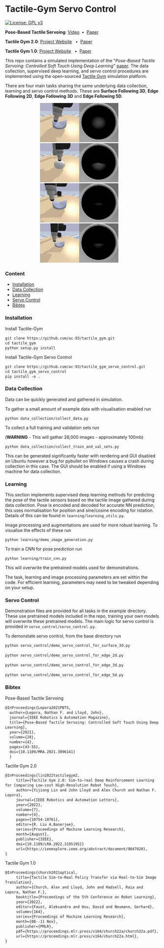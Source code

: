 # Tactile-Gym Servo Control
[![License: GPL v3](https://img.shields.io/badge/License-GPLv3-blue.svg)](LICENSE)


**Pose-Based Tactile Servoing**: [Video](https://www.youtube.com/watch?v=12-DJeRcfn0)&nbsp;&nbsp;•&nbsp;&nbsp;[Paper](https://ieeexplore.ieee.org/document/9502718)

**Tactile Gym 2.0**: [Project Website](https://sites.google.com/my.bristol.ac.uk/tactilegym2/home) &nbsp;&nbsp;•&nbsp;&nbsp;[Paper](https://ieeexplore.ieee.org/abstract/document/9847020)

**Tactile Gym 1.0**: [Project Website](https://sites.google.com/my.bristol.ac.uk/tactile-gym-sim2real/home) &nbsp;&nbsp;•&nbsp;&nbsp;[Paper](http://arxiv.org/abs/2106.08796)

This repo contains a simulated implementation of the "*Pose-Based Tactile Servoing: Controlled Soft Touch Using Deep Learning*" [paper](https://ieeexplore.ieee.org/document/9502718). The data collection, supervised deep learning, and servo control procedures are implemented using the open-sourced [Tactile Gym](https://github.com/ac-93/tactile_gym) simulation platform.

There are four main tasks sharing the same underlying data collection, learning and servo control methods. These are **Surface Following 3D**, **Edge Following 2D**, **Edge Following 3D** and **Edge Following 5D**.

<p align="center">
   <img width="256" src="example_videos/surface_3d_saddle.gif" title="Surface Following 3D."> &nbsp;&nbsp;&nbsp;&nbsp;
  <img width="256" src="example_videos/edge_2d_circle.gif" title="Edge Following 2D."> &nbsp;&nbsp;&nbsp;&nbsp;<br>
  <img width="256" src="example_videos/edge_3d_saddle.gif" title="Edge Following 3D."> &nbsp;&nbsp;&nbsp;&nbsp;
  <img width="256" src="example_videos/edge_5d_saddle.gif" title="Edge Following 5D."> &nbsp;&nbsp;&nbsp;&nbsp;
</p>


### Content ###
- [Installation](#installation)
- [Data Collection](#data-collection)
- [Learning](#learning)
- [Servo Control](#servo-control)
- [Bibtex](#bibtex)


### Installation ###

Install Tactile-Gym
```
git clone https://github.com/ac-93/tactile_gym.git
cd tactile_gym
python setup.py install
```

Install Tactile-Gym Servo Control
```
git clone https://github.com/ac-93/tactile_gym_servo_control.git
cd tactile_gym_servo_control
pip install -e .
```

### Data Collection ###

Data can be quickly generated and gathered in simulation.

To gather a small amount of example data with visualisation enabled run

```
python data_collection/collect_data.py
```

To collect a full training and validation sets run

(**WARNING** - This will gather 28,000 images - approximately 100mb)

```
python data_collection/collect_train_and_val_sets.py
```

This can be generated significantly faster with rendering and GUI disabled on Ubuntu however a bug for pybullet on Windows causes a crash during collection in this case. The GUI should be enabled if using a Windows machine for data collection.

### Learning ###

This section implements supervised deep learning methods for predicting the pose of the tactile sensors based on the tactile image gathered during data collection.  Pose is encoded and decoded for accurate NN prediction, this uses normalisation for position and  sine/cosine encoding for rotation. Details of this can be found in ```learning/learning_utils.py```.

Image processing and augmentations are used for more robust learning. To visualise the effects of these run

```
python learning/demo_image_generation.py
```

To train a CNN for pose prediction run

```
python learning/train_cnn.py
```
This will overwrite the pretrained models used for demonstrations.

The task, learning and image processing parameters are set within the code. For efficient learning, parameters may need to be tweaked depending on your setup.

### Servo Control ###

Demonstration files are provided for all tasks in the example directory. These use pretrained models included in the repo, training your own models will overwrite these pretrained models. The main logic for servo control is provided in ```servo_control/servo_control.py```.

To demonstate servo control, from the base directory run

```
python servo_control/demo_servo_control_for_surface_3d.py

python servo_control/demo_servo_control_for_edge_2d.py

python servo_control/demo_servo_control_for_edge_3d.py

python servo_control/demo_servo_control_for_edge_5d.py
```


### Bibtex ###

Pose-Based Tactile Servoing
```
@InProceedings{Lepora2021PBTS,
  author={Lepora, Nathan F. and Lloyd, John},
  journal={IEEE Robotics & Automation Magazine},
  title={Pose-Based Tactile Servoing: Controlled Soft Touch Using Deep Learning},
  year={2021},
  volume={28},
  number={4},
  pages={43-55},
  doi={10.1109/MRA.2021.3096141}
  }

```
Tactile Gym 2.0
```
@InProceedings{lin2022tactilegym2,
     title={Tactile Gym 2.0: Sim-to-real Deep Reinforcement Learning for Comparing Low-cost High-Resolution Robot Touch},
     author={Yijiong Lin and John Lloyd and Alex Church and Nathan F. Lepora},
     journal={IEEE Robotics and Automation Letters},
     year={2022},
     volume={7},
     number={4},
     pages={10754-10761},
     editor={R. Liu A.Banerjee},
     series={Proceedings of Machine Learning Research},
     month={August},
     publisher={IEEE},
     doi={10.1109/LRA.2022.3195195}}
     url={https://ieeexplore.ieee.org/abstract/document/9847020},
}
```

Tactile Gym 1.0
```
@InProceedings{church2021optical,
     title={Tactile Sim-to-Real Policy Transfer via Real-to-Sim Image Translation},
     author={Church, Alex and Lloyd, John and Hadsell, Raia and Lepora, Nathan F.},
     booktitle={Proceedings of the 5th Conference on Robot Learning},
     year={2022},
     editor={Faust, Aleksandra and Hsu, David and Neumann, Gerhard},
     volume={164},
     series={Proceedings of Machine Learning Research},
     month={08--11 Nov},
     publisher={PMLR},
     pdf={https://proceedings.mlr.press/v164/church22a/church22a.pdf},
     url={https://proceedings.mlr.press/v164/church22a.html},
}
```
